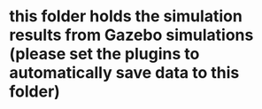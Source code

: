 # this folder holds the simulation results from Gazebo simulations (please set the plugins to automatically save data to this folder)
